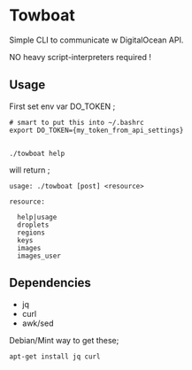 Towboat
=======

Simple CLI to communicate w DigitalOcean API.

NO heavy script-interpreters required !

## Usage

First set env var DO_TOKEN ;
    
    # smart to put this into ~/.bashrc
    export DO_TOKEN={my_token_from_api_settings}


    ./towboat help
   
will return ;

    usage: ./towboat [post] <resource>

    resource: 

      help|usage
      droplets
      regions
      keys
      images
      images_user

## Dependencies

  * jq
  * curl
  * awk/sed

Debian/Mint way to get these;

    apt-get install jq curl


